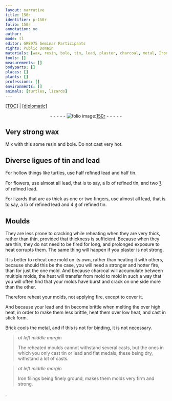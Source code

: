 ```yaml
---
layout: narrative
title: 150r
identifier: p-150r
folio: 150r
annotation: no
author:
mode: tl
editor: GR8975 Seminar Participants
rights: Public Domain
materials: [wax, resin, bole, tin, lead, plaster, charcoal, metal, Iron filings]
tools: []
measurements: []
bodyparts: []
places: []
plants: []
professions: []
environments: []
animals: [turtles, lizards]
---
```


<p><a href="{{ site.baseurl }}/translation/" target="_blank">[TOC]</a> | <a href="{{ site.baseurl }}/texts/p-150r_tc/">[diplomatic]</a></p><div class="folio" align="center">- - - - - <a href="http://gallica.bnf.fr/ark:/12148/btv1b10500001g/f305.image" target="_blank"><img src="https://cu-mkp.github.io/2017-workshop-edition/assets/photo-icon.png" alt="folio image: " style="display:inline-block; margin-bottom:-3px;"/>150r</a> - - - - - </div>  
  

## Very strong <span class="m">wax</span>

 
Mix with this some <span class="m">resin</span> and <span class="m">bole</span>. Do not cast very hot.

 
  

## Diverse ligues of <span class="m">tin</span> and <span class="m">lead</span>

 
For hollow things like <span class="al">turtles</span>, <span class="sup">use</span> half refined <span class="m">lead</span> and half <span class="m">tin</span>.
 
For flowers, <span class="sup">use</span> almost all <span class="m">lead</span>, that is to say, a lb of refined <span class="m">tin</span>, and two ℥ of refined <span class="m">lead</span>.
 
For <span class="al">lizards</span> that are as thick as one or two fingers, <span class="sup">use</span> almost all <span class="m">lead</span>, that is to say, a lb of refined <span class="m">lead</span> and 4 ℥ of refined <span class="m">tin</span>.

 
  

## Moulds

 
They are less prone to cracking while reheating when they are very thick, rather than thin, provided that thickness is sufficient. Because when they are thin, they do not need to be fired for long, and prolonged exposure to heat corrupts them. The same thing will happen if you <span class="m">plaster</span> is not strong.
 
It is better to reheat one mold on its own, rather than heating it with others, because should this be the case, you will need a stronger and hotter fire, than for just the one <span class="sup">mold</span>. And because <span class="m">charcoal</span> will accumulate between multiple molds, the heat will transfer from mold to mold in such a way that you will often find that your molds have burst and crack on one side more than the other.
 
Therefore reheat your molds, not applying fire, except to cover it.
 
And because your <span class="m">lead</span> and <span class="m">tin</span> become brittle when melting the over high heat, in order to make them less brittle, heat them over low heat, and cast in stick form.
 
Brick cools the <span class="m">metal</span>, and if this is not for binding, it is not necessary.
 
> *at left middle margin*
> 
> 
> The reheated moulds cannot withstand several casts, but the ones in which you only cast <span class="m">tin</span> or <span class="m">lead</span> and flat medals, these being dry, withstand a lot of casts.
 
> *at left middle margin*
> 
> 
> <span class="m">Iron filings</span> being finely ground, makes them <span class="sup">molds</span> very firm and strong.

.